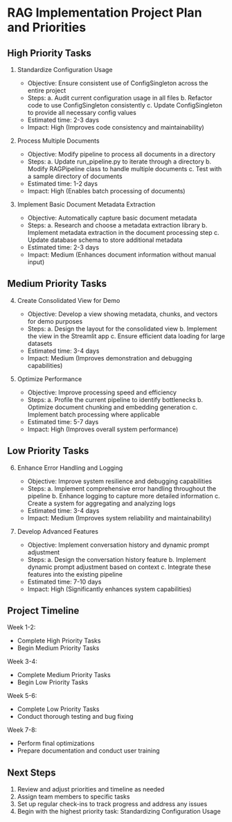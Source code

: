# RAG Implementation Project Plan and Priorities

## High Priority Tasks

1. Standardize Configuration Usage
   - Objective: Ensure consistent use of ConfigSingleton across the entire project
   - Steps:
     a. Audit current configuration usage in all files
     b. Refactor code to use ConfigSingleton consistently
     c. Update ConfigSingleton to provide all necessary config values
   - Estimated time: 2-3 days
   - Impact: High (Improves code consistency and maintainability)

2. Process Multiple Documents
   - Objective: Modify pipeline to process all documents in a directory
   - Steps:
     a. Update run_pipeline.py to iterate through a directory
     b. Modify RAGPipeline class to handle multiple documents
     c. Test with a sample directory of documents
   - Estimated time: 1-2 days
   - Impact: High (Enables batch processing of documents)

3. Implement Basic Document Metadata Extraction
   - Objective: Automatically capture basic document metadata
   - Steps:
     a. Research and choose a metadata extraction library
     b. Implement metadata extraction in the document processing step
     c. Update database schema to store additional metadata
   - Estimated time: 2-3 days
   - Impact: Medium (Enhances document information without manual input)

## Medium Priority Tasks

4. Create Consolidated View for Demo
   - Objective: Develop a view showing metadata, chunks, and vectors for demo purposes
   - Steps:
     a. Design the layout for the consolidated view
     b. Implement the view in the Streamlit app
     c. Ensure efficient data loading for large datasets
   - Estimated time: 3-4 days
   - Impact: Medium (Improves demonstration and debugging capabilities)

5. Optimize Performance
   - Objective: Improve processing speed and efficiency
   - Steps:
     a. Profile the current pipeline to identify bottlenecks
     b. Optimize document chunking and embedding generation
     c. Implement batch processing where applicable
   - Estimated time: 5-7 days
   - Impact: High (Improves overall system performance)

## Low Priority Tasks

6. Enhance Error Handling and Logging
   - Objective: Improve system resilience and debugging capabilities
   - Steps:
     a. Implement comprehensive error handling throughout the pipeline
     b. Enhance logging to capture more detailed information
     c. Create a system for aggregating and analyzing logs
   - Estimated time: 3-4 days
   - Impact: Medium (Improves system reliability and maintainability)

7. Develop Advanced Features
   - Objective: Implement conversation history and dynamic prompt adjustment
   - Steps:
     a. Design the conversation history feature
     b. Implement dynamic prompt adjustment based on context
     c. Integrate these features into the existing pipeline
   - Estimated time: 7-10 days
   - Impact: High (Significantly enhances system capabilities)

## Project Timeline

Week 1-2: 
- Complete High Priority Tasks
- Begin Medium Priority Tasks

Week 3-4:
- Complete Medium Priority Tasks
- Begin Low Priority Tasks

Week 5-6:
- Complete Low Priority Tasks
- Conduct thorough testing and bug fixing

Week 7-8:
- Perform final optimizations
- Prepare documentation and conduct user training

## Next Steps

1. Review and adjust priorities and timeline as needed
2. Assign team members to specific tasks
3. Set up regular check-ins to track progress and address any issues
4. Begin with the highest priority task: Standardizing Configuration Usage
